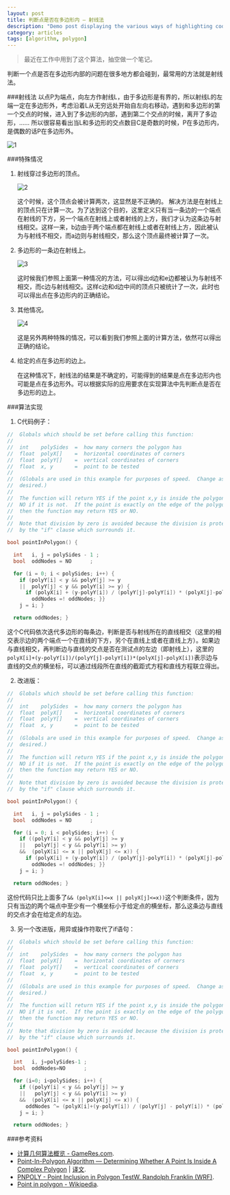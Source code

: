 ```yaml
---
layout: post
title: 判断点是否在多边形内 — 射线法
description: "Demo post displaying the various ways of highlighting code in Markdown."
category: articles
tags: [algorithm, polygon]
---
```


>最近在工作中用到了这个算法，抽空做一个笔记。

判断一个点是否在多边形内部的问题在很多地方都会碰到，最常用的方法就是射线法。

###射线法
以点P为端点，向左方作射线L，由于多边形是有界的，所以射线L的左端一定在多边形外，考虑沿着L从无穷远处开始自左向右移动，遇到和多边形的第一个交点的时候，进入到了多边形的内部，遇到第二个交点的时候，离开了多边形，…… 所以很容易看出当L和多边形的交点数目C是奇数的时候，P在多边形内，是偶数的话P在多边形外。

![1](http://alienryderflex.com/polygon/Diagram_1.gif)

###特殊情况
1. 射线穿过多边形的顶点。

    ![2](http://alienryderflex.com/polygon/Diagram_4.gif)
    
    这个时候，这个顶点会被计算两次，这显然是不正确的。
    解决方法是在射线上的顶点只在计算一次。为了达到这个目的，这里定义只有当一条边的一个端点在射线的下方，另一个端点在射线上或者射线的上方，我们才认为这条边与射线相交。这样一来，b边由于两个端点都在射线上或者在射线上方，因此被认为与射线不相交，而a边则与射线相交，那么这个顶点最终被计算了一次。

2. 多边形的一条边在射线上。

    ![3](http://alienryderflex.com/polygon/Diagram_5.gif)
    
    这时候我们参照上面第一种情况的方法，可以得出d边和e边都被认为与射线不相交，而c边与射线相交。这样c边和d边中间的顶点只被统计了一次，此时也可以得出点在多边形内的正确结论。
    
3. 其他情况。
    
    ![4](http://alienryderflex.com/polygon/crowns.gif)

    这是另外两种特殊的情况，可以看到我们参照上面的计算方法，依然可以得出正确的结论。
    
4. 给定的点在多边形的边上。
    
    在这种情况下，射线法的结果是不确定的，可能得到的结果是点在多边形内也可能是点在多边形外。可以根据实际的应用要求在实现算法中先判断点是否在多边形的边上。

###算法实现

1. C代码例子：
    
```cpp
//  Globals which should be set before calling this function:
//
//  int    polySides  =  how many corners the polygon has
//  float  polyX[]    =  horizontal coordinates of corners
//  float  polyY[]    =  vertical coordinates of corners
//  float  x, y       =  point to be tested
//
//  (Globals are used in this example for purposes of speed.  Change as
//  desired.)
//
//  The function will return YES if the point x,y is inside the polygon, or
//  NO if it is not.  If the point is exactly on the edge of the polygon,
//  then the function may return YES or NO.
//
//  Note that division by zero is avoided because the division is protected
//  by the "if" clause which surrounds it.

bool pointInPolygon() {

  int   i, j = polySides - 1 ;
  bool  oddNodes = NO      ;

  for (i = 0; i < polySides; i++) {
    if (polyY[i] < y && polyY[j] >= y
    ||  polyY[j] < y && polyY[i] >= y) {
      if (polyX[i] + (y-polyY[i]) / (polyY[j]-polyY[i]) * (polyX[j]-polyX[i]) < x) {
        oddNodes =! oddNodes; }}
    j = i; }

  return oddNodes; }
```


这个C代码依次迭代多边形的每条边，判断是否与射线所在的直线相交（这里的相交表示边的两个端点一个在直线的下方，另个在直线上或者在直线上方）。如果边与直线相交，再判断边与直线的交点是否在测试点的左边（即射线上），这里的`polyX[i]+(y-polyY[i])/(polyY[j]-polyY[i])*(polyX[j]-polyX[i])`表示边与直线的交点的横坐标，可以通过线段所在直线的截距式方程和直线方程联立得出。

2. 改进版：

~~~ cpp
//  Globals which should be set before calling this function:
//
//  int    polySides  =  how many corners the polygon has
//  float  polyX[]    =  horizontal coordinates of corners
//  float  polyY[]    =  vertical coordinates of corners
//  float  x, y       =  point to be tested
//
//  (Globals are used in this example for purposes of speed.  Change as
//  desired.)
//
//  The function will return YES if the point x,y is inside the polygon, or
//  NO if it is not.  If the point is exactly on the edge of the polygon,
//  then the function may return YES or NO.
//
//  Note that division by zero is avoided because the division is protected
//  by the "if" clause which surrounds it.

bool pointInPolygon() {

  int   i, j = polySides - 1 ;
  bool  oddNodes = NO      ;

  for (i = 0; i < polySides; i++) {
    if ((polyY[i] < y && polyY[j] >= y
    ||   polyY[j] < y && polyY[i] >= y)
    &&  (polyX[i] <= x || polyX[j] <= x)) {
      if (polyX[i] + (y-polyY[i]) / (polyY[j]-polyY[i]) * (polyX[j]-polyX[i]) < x) {
        oddNodes =! oddNodes; }}
    j = i; }

  return oddNodes; }
~~~

这份代码只比上面多了`&& (polyX[i]<=x || polyX[j]<=x))`这个判断条件，因为只有当边的两个端点中至少有一个横坐标小于给定点的横坐标，那么这条边与直线的交点才会在给定点的左边。

3. 另一个改进版，用异或操作符取代了if语句：

~~~ cpp
//  Globals which should be set before calling this function:
//
//  int    polySides  =  how many corners the polygon has
//  float  polyX[]    =  horizontal coordinates of corners
//  float  polyY[]    =  vertical coordinates of corners
//  float  x, y       =  point to be tested
//
//  (Globals are used in this example for purposes of speed.  Change as
//  desired.)
//
//  The function will return YES if the point x,y is inside the polygon, or
//  NO if it is not.  If the point is exactly on the edge of the polygon,
//  then the function may return YES or NO.
//
//  Note that division by zero is avoided because the division is protected
//  by the "if" clause which surrounds it.

bool pointInPolygon() {

  int   i, j=polySides-1 ;
  bool  oddNodes=NO      ;

  for (i=0; i<polySides; i++) {
    if ((polyY[i] < y && polyY[j] >= y
    ||   polyY[j] < y && polyY[i] >= y)
    &&  (polyX[i] <= x || polyX[j] <= x)) {
      oddNodes ^= (polyX[i]+(y-polyY[i]) / (polyY[j] - polyY[i]) * (polyX[j]-polyX[i]) < x); }
    j = i; }

  return oddNodes; }
~~~

###参考资料
* [计算几何算法概览 - GameRes.com](http://dev.gameres.com/Program/Abstract/Geometry.htm#判断点是否在多边形中).
* [Point-In-Polygon Algorithm — Determining Whether A Point Is Inside A Complex Polygon](http://alienryderflex.com/polygon/) | [译文](http://blog.csdn.net/hjh2005/article/details/9246967).
*  [PNPOLY - Point Inclusion in Polygon TestW. Randolph Franklin (WRF)](http://www.ecse.rpi.edu/Homepages/wrf/Research/Short_Notes/pnpoly.html#3D%2520Polygons).
* [Point in polygon - Wikipedia](http://en.wikipedia.org/wiki/Point_in_polygon).
